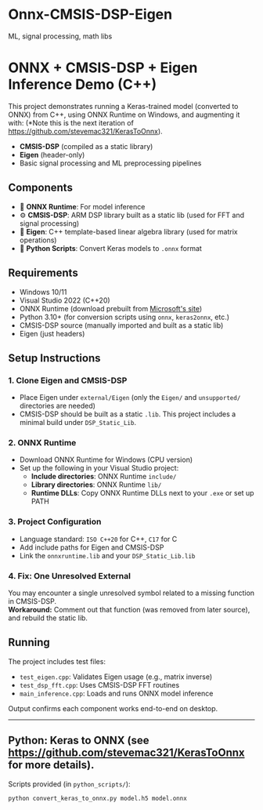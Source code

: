 # Onnx-CMSIS-DSP-Eigen
ML, signal processing, math libs
# ONNX + CMSIS-DSP + Eigen Inference Demo (C++)

This project demonstrates running a Keras-trained model (converted to ONNX) from C++, using ONNX Runtime on Windows, and augmenting it with:
(*Note this is the next iteration of https://github.com/stevemac321/KerasToOnnx).
- **CMSIS-DSP** (compiled as a static library)
- **Eigen** (header-only)
- Basic signal processing and ML preprocessing pipelines

## Components

- 🧠 **ONNX Runtime**: For model inference
- ⚙️ **CMSIS-DSP**: ARM DSP library built as a static lib (used for FFT and signal processing)
- 📐 **Eigen**: C++ template-based linear algebra library (used for matrix operations)
- 🐍 **Python Scripts**: Convert Keras models to `.onnx` format

## Requirements

- Windows 10/11
- Visual Studio 2022 (C++20)
- ONNX Runtime (download prebuilt from [Microsoft's site](https://onnxruntime.ai/))
- Python 3.10+ (for conversion scripts using `onnx`, `keras2onnx`, etc.)
- CMSIS-DSP source (manually imported and built as a static lib)
- Eigen (just headers)

## Setup Instructions

### 1. **Clone Eigen and CMSIS-DSP**

- Place Eigen under `external/Eigen` (only the `Eigen/` and `unsupported/` directories are needed)
- CMSIS-DSP should be built as a static `.lib`. This project includes a minimal build under `DSP_Static_Lib`.

### 2. **ONNX Runtime**

- Download ONNX Runtime for Windows (CPU version)
- Set up the following in your Visual Studio project:
  - **Include directories**: ONNX Runtime `include/`
  - **Library directories**: ONNX Runtime `lib/`
  - **Runtime DLLs**: Copy ONNX Runtime DLLs next to your `.exe` or set up PATH

### 3. **Project Configuration**

- Language standard: `ISO C++20` for C++, `C17` for C
- Add include paths for Eigen and CMSIS-DSP
- Link the `onnxruntime.lib` and your `DSP_Static_Lib.lib`

### 4. **Fix: One Unresolved External**

You may encounter a single unresolved symbol related to a missing function in CMSIS-DSP.  
**Workaround:** Comment out that function (was removed from later source), and rebuild the static lib.

## Running

The project includes test files:
- `test_eigen.cpp`: Validates Eigen usage (e.g., matrix inverse)
- `test_dsp_fft.cpp`: Uses CMSIS-DSP FFT routines
- `main_inference.cpp`: Loads and runs ONNX model inference

Output confirms each component works end-to-end on desktop.

---

## Python: Keras to ONNX (see https://github.com/stevemac321/KerasToOnnx for more details).

Scripts provided (in `python_scripts/`):

```bash
python convert_keras_to_onnx.py model.h5 model.onnx
